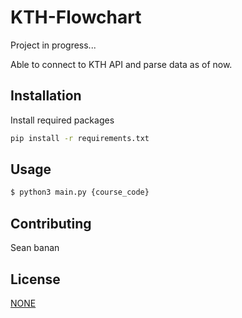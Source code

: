 # KTH-Flowchart

Project in progress...

Able to connect to KTH API and parse data as of now.

## Installation

Install required packages

```bash
pip install -r requirements.txt
```

## Usage

```python
$ python3 main.py {course_code}
```

## Contributing

Sean banan

## License

[NONE](https://en.wikipedia.org/wiki/None)
